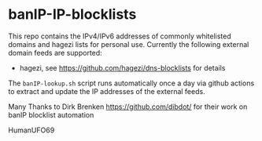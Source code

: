 # banIP-IP-blocklists

This repo contains the IPv4/IPv6 addresses of commonly whitelisted domains and hagezi lists for personal use. Currently the following external domain feeds are supported:

* hagezi, see https://github.com/hagezi/dns-blocklists for details

The `banIP-lookup.sh` script runs automatically once a day via github actions to extract and update the IP addresses of the external feeds.

Many Thanks to Dirk Brenken https://github.com/dibdot/ for their work on banIP blocklist automation

HumanUFO69

